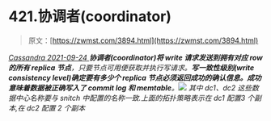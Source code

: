 <!--yml
category: 未分类
date: 0001-01-01 00:00:00
--->

# 421.协调者(coordinator)

> 原文：[https://zwmst.com/3894.html](https://zwmst.com/3894.html)

   [ *Cassandra* ](https://zwmst.com/cassandra)*[ <time datetime="2021-09-24T15:03:31+08:00"> 2021-09-24 </time> ](https://zwmst.com/3894.html)  **协调者(coordinator)将 write 请求发送到拥有对应 row 的所有 replica 节点**，只要节点可用便获取并执行写请求。**写一致性级别(write consistency level)确定要有多少个 replica 节点必须返回成功的确认信息。成功意味着数据被正确写入了 commit log 和 memtable**。![](img/03476a950b6af1d92f66eba25b7171c4.png)
其中 dc1、dc2 这些数据中心名称要与 snitch 中配置的名称一致.上面的拓扑策略表示在 dc1 配置3 个副本,在 dc2 配置 2 个副本*